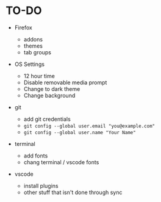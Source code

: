 # TO-DO

- Firefox
  - addons
  - themes
  - tab groups

- OS Settings
  - 12 hour time
  - Disable removable media prompt
  - Change to dark theme
  - Change background

- git
  - add git credentials
  - `git config --global user.email "you@example.com"`
  - `git config --global user.name "Your Name"`

- terminal
  - add fonts
  - chang terminal / vscode fonts

- vscode
  - install plugins
  - other stuff that isn't done through sync